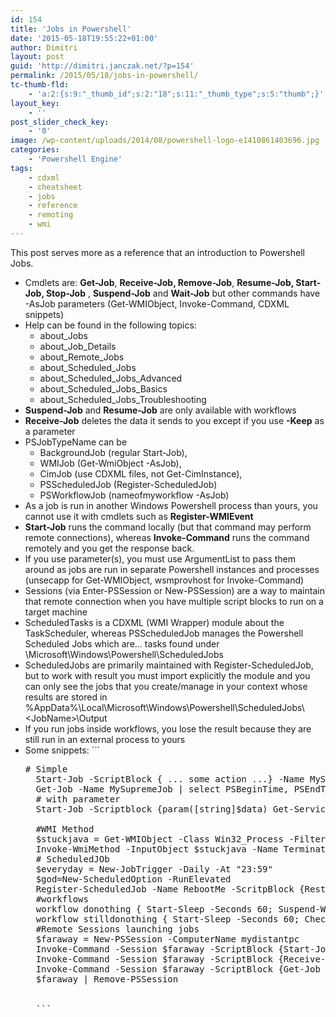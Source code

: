 ```yaml
---
id: 154
title: 'Jobs in Powershell'
date: '2015-05-18T19:55:22+01:00'
author: Dimitri
layout: post
guid: 'http://dimitri.janczak.net/?p=154'
permalink: /2015/05/18/jobs-in-powershell/
tc-thumb-fld:
    - 'a:2:{s:9:"_thumb_id";s:2:"18";s:11:"_thumb_type";s:5:"thumb";}'
layout_key:
    - ''
post_slider_check_key:
    - '0'
image: /wp-content/uploads/2014/08/powershell-logo-e1410861403696.jpg
categories:
    - 'Powershell Engine'
tags:
    - cdxml
    - cheatsheet
    - jobs
    - reference
    - remoting
    - wmi
---
```


This post serves more as a reference that an introduction to Powershell Jobs.

- Cmdlets are: **Get-Job**, **Receive-Job, Remove-Job**, **Resume-Job, Start-Job, Stop-Job** , **Suspend-Job** and **Wait-Job** but other commands have -AsJob parameters (Get-WMIObject, Invoke-Command, CDXML snippets)
- Help can be found in the following topics: 
    - about\_Jobs
    - about\_Job\_Details
    - about\_Remote\_Jobs
    - about\_Scheduled\_Jobs
    - about\_Scheduled\_Jobs\_Advanced
    - about\_Scheduled\_Jobs\_Basics
    - about\_Scheduled\_Jobs\_Troubleshooting
- **Suspend-Job** and **Resume-Job** are only available with workflows
- **Receive-Job** deletes the data it sends to you except if you use **-Keep** as a parameter
- PSJobTypeName can be 
    - BackgroundJob (regular Start-Job),
    - WMIJob (Get-WmiObject -AsJob),
    - CimJob (use CDXML files, not Get-CimInstance),
    - PSScheduledJob (Register-ScheduledJob)
    - PSWorkflowJob (nameofmyworkflow -AsJob)
- As a job is run in another Windows Powershell process than yours, you cannot use it with cmdlets such as **Register-WMIEvent**
- **Start-Job** runs the command locally (but that command may perform remote connections), whereas **Invoke-Command** runs the command remotely and you get the response back.
- If you use parameter(s), you must use ArgumentList to pass them around as jobs are run in separate Powershell instances and processes (unsecapp for Get-WMIObject, wsmprovhost for Invoke-Command)
- Sessions (via Enter-PSSession or New-PSSession) are a way to maintain that remote connection when you have multiple script blocks to run on a target machine
- ScheduledTasks is a CDXML (WMI Wrapper) module about the TaskScheduler, whereas PSScheduledJob manages the Powershell Scheduled Jobs which are… tasks found under \\Microsoft\\Windows\\Powershell\\ScheduledJobs
- ScheduledJobs are primarily maintained with Register-ScheduledJob, but to work with result you must import explicitly the module and you can only see the jobs that you create/manage in your context whose results are stored in %AppData%\\Local\\Microsoft\\Windows\\Powershell\\ScheduledJobs\\&lt;JobName&gt;\\Output
- If you run jobs inside workflows, you lose the result because they are still run in an external process to yours
- Some snippets: ```
    <pre class="lang:ps decode:true" title="Powershell Jobs examples"># Simple
    Start-Job -ScriptBlock { ... some action ...} -Name MySupremeJob
    Get-Job -Name MySupremeJob | select PSBeginTime, PSEndTime, @{Name='Duration';Expression={$_.PSEndTime-$_.PSBeginTime}}
    # with parameter
    Start-Job -Scriptblock {param([string]$data) Get-Service -Name $data} -ArgumentList $data
    
    #WMI Method
    $stuckjava = Get-WMIObject -Class Win32_Process -Filter "Name='javaw.exe'"
    Invoke-WmiMethod -InputObject $stuckjava -Name Terminate -AsJob
    # ScheduledJOb
    $everyday = New-JobTrigger -Daily -At "23:59"
    $god=New-ScheduledOption -RunElevated
    Register-ScheduledJob -Name RebootMe -ScritpBlock {Restart-Computer} -Trigger $everyday -ScheduledJobOption $god
    #workflows
    workflow donothing { Start-Sleep -Seconds 60; Suspend-Workflow; Write-Host "Waking up myself" } #auto-suspend
    workflow stilldonothing { Start-Sleep -Seconds 60; Checkpoint-Workflow; Write-Host "Waked up" } #suspend the job from elsewhere
    #Remote Sessions launching jobs
    $faraway = New-PSSession -ComputerName mydistantpc
    Invoke-Command -Session $faraway -ScriptBlock {Start-Job -Name WhichSvc -Scriptblock { Get-Service } }
    Invoke-Command -Session $faraway -ScriptBlock {Receive-Job -Name WhichSvc -Keep }
    Invoke-Command -Session $faraway -ScriptBlock {Get-Job | Remove-Job }
    $faraway | Remove-PSSession
    
    
    ```